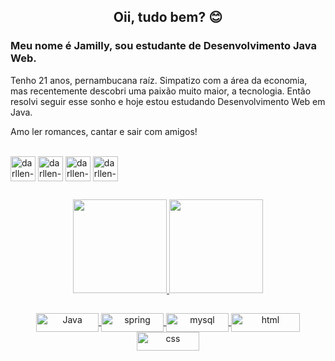 <h2 align="center">
    Oii, tudo bem? 😊
</h2>

### Meu nome é Jamilly, sou estudante de Desenvolvimento Java Web.

Tenho 21 anos, pernambucana raíz. Simpatizo com a área da economia,
mas recentemente descobri uma paixão muito maior, a tecnologia. Então resolvi
seguir esse sonho e hoje estou estudando Desenvolvimento Web em Java. 

Amo ler romances, cantar e sair com amigos!
<div style="display: inline_block"><br>
  <a href="https://www.linkedin.com/in/jamilly-anunciada-2ba39919b/" target="_blank"><img align="center" alt="darllen-linkedin" height="40" width="40" src="https://image.flaticon.com/icons/png/512/185/185964.png?w=740" target="_blank" /></a>
    <a href = "mailto:jamillymilly10@hotmail.com" target="_blank"><img align="center" alt="darllen-email" height="40" width="40" src="https://image.flaticon.com/icons/png/512/1182/1182740.png?w=740" target="_blank"></a>
  <a href="https://www.instagram.com/jamilly.leger" target="_blank"><img align="center" alt="darllen-instagram" height="40" width="40" src="https://image.flaticon.com/icons/png/512/356/356026.png?w=740" target="_blank"></a>
    <a href="https://wa.me/5581987621537" target="_blank"><img align="center" alt="darllen-instagram" height="40" width="40" src="https://image.flaticon.com/icons/png/512/356/356033.png?w=740" target="_blank"></a>
</div>

  ##
 
<div align="center">
  <a href="https://github.com/darllen">
  <img height="150em" src="https://github-readme-stats.vercel.app/api?username=darllen&show_icons=true&theme=dracula&include_all_commits=true&count_private=true"/>
  <img height="150em" src="https://github-readme-stats.vercel.app/api/top-langs/?username=darllen&layout=compact&langs_count=7&theme=dracula"/>
</div>

   
  ##

<div align="center">
    <img align="center" alt="Java" height="30" width="100" src="https://img.shields.io/badge/Java-ED8B00?style=for-the-badge&logo=java&logoColor=white">
    <img align="center" alt="spring" height="30" width="100" src="https://img.shields.io/badge/Spring-6DB33F?style=for-the-badge&logo=spring&logoColor=white">
    <img align="center" alt="mysql" height="30" width="100" src="https://img.shields.io/badge/MySQL-00000F?style=for-the-badge&logo=mysql&logoColor=white">
    <img align="center" alt="html" height="30" width="110" src="https://img.shields.io/badge/HTML5-E34F26?style=for-the-badge&logo=html5&logoColor=white">
    <img align="center" alt="css" height="30" width="100" src="https://img.shields.io/badge/CSS3-1572B6?style=for-the-badge&logo=css3&logoColor=white">
</div>
     
  ##
 
  
